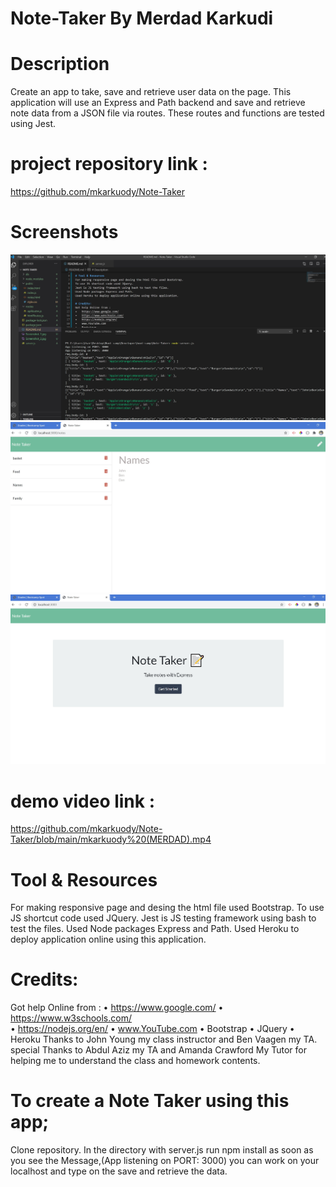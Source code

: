 # Note-Taker By Merdad Karkudi

# Description
Create an app to take, save and retrieve user data on the page. This application will use an Express and Path backend and save and retrieve note data from a JSON file via routes. These routes and functions are tested using Jest.

# project repository link : 
https://github.com/mkarkuody/Note-Taker

# Screenshots
<img src="Screenshot_3.jpg">
<img src="Screenshot_1.jpg">
<img src="Screenshot_2.jpg">

# demo video link :
https://github.com/mkarkuody/Note-Taker/blob/main/mkarkuody%20(MERDAD).mp4


# Tool & Resources
For making responsive page and desing the html file used Bootstrap.
To use JS shortcut code used JQuery.
Jest is JS testing framework using bash to test the files.
Used Node packages Express and Path.
Used Heroku to deploy application online using this application.

# Credits:
Got help Online from : 
•	https://www.google.com/
•	https://www.w3schools.com/  
•   https://nodejs.org/en/
•	www.YouTube.com 
•   Bootstrap 
•   JQuery 
•   Heroku 
 Thanks to John Young my class instructor and Ben Vaagen my TA. special Thanks to Abdul Aziz my TA and Amanda Crawford My Tutor for helping me to understand the class and homework contents.
# To create a Note Taker using this app;
Clone repository.
In the directory with server.js run npm install
as soon as you see the Message,(App listening on PORT: 3000) you can work on your localhost and type on the save and retrieve the data.


